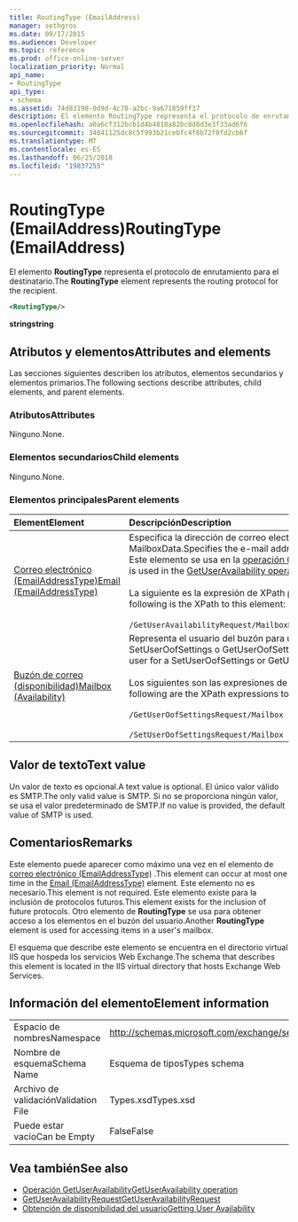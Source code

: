 ```yaml
---
title: RoutingType (EmailAddress)
manager: sethgros
ms.date: 09/17/2015
ms.audience: Developer
ms.topic: reference
ms.prod: office-online-server
localization_priority: Normal
api_name:
- RoutingType
api_type:
- schema
ms.assetid: 74d83198-0d9d-4c78-a2bc-9a671859ff37
description: El elemento RoutingType representa el protocolo de enrutamiento para el destinatario.
ms.openlocfilehash: a0a6cf312bcb1d4b4818a82bc8d8d3e3f33ad6f6
ms.sourcegitcommit: 34041125dc8c5f993b21cebfc4f8b72f0fd2cb6f
ms.translationtype: MT
ms.contentlocale: es-ES
ms.lasthandoff: 06/25/2018
ms.locfileid: "19837255"
---
```

# <a name="routingtype-emailaddress"></a><span data-ttu-id="8d197-103">RoutingType (EmailAddress)</span><span class="sxs-lookup"><span data-stu-id="8d197-103">RoutingType (EmailAddress)</span></span>

<span data-ttu-id="8d197-104">El elemento **RoutingType** representa el protocolo de enrutamiento para el destinatario.</span><span class="sxs-lookup"><span data-stu-id="8d197-104">The **RoutingType** element represents the routing protocol for the recipient.</span></span> 
  
```XML
<RoutingType/>
```

 <span data-ttu-id="8d197-105">**string**</span><span class="sxs-lookup"><span data-stu-id="8d197-105">**string**</span></span>
## <a name="attributes-and-elements"></a><span data-ttu-id="8d197-106">Atributos y elementos</span><span class="sxs-lookup"><span data-stu-id="8d197-106">Attributes and elements</span></span>

<span data-ttu-id="8d197-107">Las secciones siguientes describen los atributos, elementos secundarios y elementos primarios.</span><span class="sxs-lookup"><span data-stu-id="8d197-107">The following sections describe attributes, child elements, and parent elements.</span></span>
  
### <a name="attributes"></a><span data-ttu-id="8d197-108">Atributos</span><span class="sxs-lookup"><span data-stu-id="8d197-108">Attributes</span></span>

<span data-ttu-id="8d197-109">Ninguno.</span><span class="sxs-lookup"><span data-stu-id="8d197-109">None.</span></span>
  
### <a name="child-elements"></a><span data-ttu-id="8d197-110">Elementos secundarios</span><span class="sxs-lookup"><span data-stu-id="8d197-110">Child elements</span></span>

<span data-ttu-id="8d197-111">Ninguno.</span><span class="sxs-lookup"><span data-stu-id="8d197-111">None.</span></span>
  
### <a name="parent-elements"></a><span data-ttu-id="8d197-112">Elementos principales</span><span class="sxs-lookup"><span data-stu-id="8d197-112">Parent elements</span></span>

|<span data-ttu-id="8d197-113">**Element**</span><span class="sxs-lookup"><span data-stu-id="8d197-113">**Element**</span></span>|<span data-ttu-id="8d197-114">**Descripción**</span><span class="sxs-lookup"><span data-stu-id="8d197-114">**Description**</span></span>|
|:-----|:-----|
|[<span data-ttu-id="8d197-115">Correo electrónico (EmailAddressType)</span><span class="sxs-lookup"><span data-stu-id="8d197-115">Email (EmailAddressType)</span></span>](email-emailaddresstype.md) <br/> |<span data-ttu-id="8d197-116">Especifica la dirección de correo electrónico del objeto MailboxData.</span><span class="sxs-lookup"><span data-stu-id="8d197-116">Specifies the e-mail address of the MailboxData object.</span></span> <span data-ttu-id="8d197-117">Este elemento se usa en la [operación GetUserAvailability](getuseravailability-operation.md).</span><span class="sxs-lookup"><span data-stu-id="8d197-117">This element is used in the [GetUserAvailability operation](getuseravailability-operation.md).</span></span>  <br/><br/> <span data-ttu-id="8d197-118">La siguiente es la expresión de XPath para este elemento:</span><span class="sxs-lookup"><span data-stu-id="8d197-118">The following is the XPath to this element:</span></span>  <br/><br/>  `/GetUserAvailabilityRequest/MailboxDataArray/MailboxData[i]/Email` <br/> |
|[<span data-ttu-id="8d197-119">Buzón de correo (disponibilidad)</span><span class="sxs-lookup"><span data-stu-id="8d197-119">Mailbox (Availability)</span></span>](mailbox-availability.md) <br/> | <span data-ttu-id="8d197-120">Representa el usuario del buzón para una solicitud SetUserOofSettings o GetUserOofSettings.</span><span class="sxs-lookup"><span data-stu-id="8d197-120">Represents the mailbox user for a SetUserOofSettings or GetUserOofSettings request.</span></span>  <br/><br/>  <span data-ttu-id="8d197-121">Los siguientes son las expresiones de XPath para este elemento:</span><span class="sxs-lookup"><span data-stu-id="8d197-121">The following are the XPath expressions to this element:</span></span> <br/> <br/>  `/GetUserOofSettingsRequest/Mailbox` <br/><br/>  `/SetUserOofSettingsRequest/Mailbox` <br/> |
   
## <a name="text-value"></a><span data-ttu-id="8d197-122">Valor de texto</span><span class="sxs-lookup"><span data-stu-id="8d197-122">Text value</span></span>

<span data-ttu-id="8d197-123">Un valor de texto es opcional.</span><span class="sxs-lookup"><span data-stu-id="8d197-123">A text value is optional.</span></span> <span data-ttu-id="8d197-124">El único valor válido es SMTP.</span><span class="sxs-lookup"><span data-stu-id="8d197-124">The only valid value is SMTP.</span></span> <span data-ttu-id="8d197-125">Si no se proporciona ningún valor, se usa el valor predeterminado de SMTP.</span><span class="sxs-lookup"><span data-stu-id="8d197-125">If no value is provided, the default value of SMTP is used.</span></span>
  
## <a name="remarks"></a><span data-ttu-id="8d197-126">Comentarios</span><span class="sxs-lookup"><span data-stu-id="8d197-126">Remarks</span></span>

<span data-ttu-id="8d197-127">Este elemento puede aparecer como máximo una vez en el elemento de [correo electrónico (EmailAddressType)](email-emailaddresstype.md) .</span><span class="sxs-lookup"><span data-stu-id="8d197-127">This element can occur at most one time in the [Email (EmailAddressType)](email-emailaddresstype.md) element.</span></span> <span data-ttu-id="8d197-128">Este elemento no es necesario.</span><span class="sxs-lookup"><span data-stu-id="8d197-128">This element is not required.</span></span> <span data-ttu-id="8d197-129">Este elemento existe para la inclusión de protocolos futuros.</span><span class="sxs-lookup"><span data-stu-id="8d197-129">This element exists for the inclusion of future protocols.</span></span> <span data-ttu-id="8d197-130">Otro elemento de **RoutingType** se usa para obtener acceso a los elementos en el buzón del usuario.</span><span class="sxs-lookup"><span data-stu-id="8d197-130">Another **RoutingType** element is used for accessing items in a user's mailbox.</span></span> 
  
<span data-ttu-id="8d197-131">El esquema que describe este elemento se encuentra en el directorio virtual IIS que hospeda los servicios Web Exchange.</span><span class="sxs-lookup"><span data-stu-id="8d197-131">The schema that describes this element is located in the IIS virtual directory that hosts Exchange Web Services.</span></span>
  
## <a name="element-information"></a><span data-ttu-id="8d197-132">Información del elemento</span><span class="sxs-lookup"><span data-stu-id="8d197-132">Element information</span></span>

|||
|:-----|:-----|
|<span data-ttu-id="8d197-133">Espacio de nombres</span><span class="sxs-lookup"><span data-stu-id="8d197-133">Namespace</span></span>  <br/> |http://schemas.microsoft.com/exchange/services/2006/types  <br/> |
|<span data-ttu-id="8d197-134">Nombre de esquema</span><span class="sxs-lookup"><span data-stu-id="8d197-134">Schema Name</span></span>  <br/> |<span data-ttu-id="8d197-135">Esquema de tipos</span><span class="sxs-lookup"><span data-stu-id="8d197-135">Types schema</span></span>  <br/> |
|<span data-ttu-id="8d197-136">Archivo de validación</span><span class="sxs-lookup"><span data-stu-id="8d197-136">Validation File</span></span>  <br/> |<span data-ttu-id="8d197-137">Types.xsd</span><span class="sxs-lookup"><span data-stu-id="8d197-137">Types.xsd</span></span>  <br/> |
|<span data-ttu-id="8d197-138">Puede estar vacío</span><span class="sxs-lookup"><span data-stu-id="8d197-138">Can be Empty</span></span>  <br/> |<span data-ttu-id="8d197-139">False</span><span class="sxs-lookup"><span data-stu-id="8d197-139">False</span></span>  <br/> |
   
## <a name="see-also"></a><span data-ttu-id="8d197-140">Vea también</span><span class="sxs-lookup"><span data-stu-id="8d197-140">See also</span></span>

- [<span data-ttu-id="8d197-141">Operación GetUserAvailability</span><span class="sxs-lookup"><span data-stu-id="8d197-141">GetUserAvailability operation</span></span>](getuseravailability-operation.md)
- [<span data-ttu-id="8d197-142">GetUserAvailabilityRequest</span><span class="sxs-lookup"><span data-stu-id="8d197-142">GetUserAvailabilityRequest</span></span>](getuseravailabilityrequest.md)
- [<span data-ttu-id="8d197-143">Obtención de disponibilidad del usuario</span><span class="sxs-lookup"><span data-stu-id="8d197-143">Getting User Availability</span></span>](http://msdn.microsoft.com/library/d4133fcb-9b0f-4e6b-aadf-a389da83516a%28Office.15%29.aspx)

